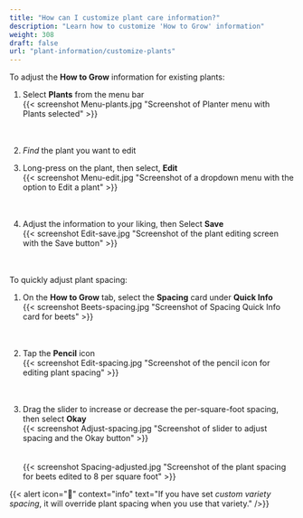 ```yaml
---
title: "How can I customize plant care information?"
description: "Learn how to customize 'How to Grow' information"
weight: 308
draft: false
url: "plant-information/customize-plants"
---
```


To adjust the **How to Grow** information for existing plants:

1. Select **Plants** from the menu bar<br />
{{< screenshot Menu-plants.jpg "Screenshot of Planter menu with Plants selected" >}}<br /><br /><br />

2. *Find* the plant you want to edit

3. Long-press on the plant, then select, **Edit**<br />
{{< screenshot Menu-edit.jpg "Screenshot of a dropdown menu with the option to Edit a plant" >}}<br /><br /><br />

4. Adjust the information to your liking, then Select **Save**<br />
{{< screenshot Edit-save.jpg "Screenshot of the plant editing screen with the Save button" >}}<br /><br /><br />


To quickly adjust plant spacing:
1. On the **How to Grow** tab, select the **Spacing** card under **Quick Info**<br />
{{< screenshot Beets-spacing.jpg "Screenshot of Spacing Quick Info card for beets" >}}<br /><br /><br />

2. Tap the **Pencil** icon<br />
{{< screenshot Edit-spacing.jpg "Screenshot of the pencil icon for editing plant spacing" >}}<br /><br /><br />

3. Drag the slider to increase or decrease the per-square-foot spacing, then select **Okay**<br />
{{< screenshot Adjust-spacing.jpg "Screenshot of slider to adjust spacing and the Okay button" >}}<br /><br /><br />
{{< screenshot Spacing-adjusted.jpg "Screenshot of the plant spacing for beets edited to 8 per square foot" >}}

{{< alert icon="🍅" context="info" text="If you have set *custom variety spacing*, it will override plant spacing when you use that variety." />}}
